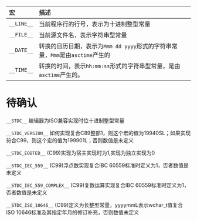 |宏|描述|
|:---|:---|
|`__LINE__`  |当前程序行的行号，表示为十进制整型常量|
|`__FILE__`  |当前源文件名，表示字符串型常量|
|`__DATE__` | 转换的日历日期，表示为`Mmm dd yyyy`形式的字符串常量，`Mmm`是由`asctime`产生的 |
|`__TIME__`  |转换的时间，表示`hh:mm:ss`形式的字符串型常量，是由`asctime`产生的。|

# 待确认

`__STDC__`  编辑器为ISO兼容实现时位十进制整型常量

`__STDC_VERSION__` 如何实现复合C89整部1，则这个宏的值为19940SL；如果实现符合C99，则这个宏的值为199901L；否则数值是未定义

`__STDC_EOBTED__` (C99)实现为宿主实现时为1,实现为独立实现为0

`__STDC_IEC_559__` (C99)浮点数实现复合IBC 60559标准时定义为1，否者数值是未定义

`__STDC_IEC_559_COMPLEX__` (C99)复数运算实现复合IBC 60559标准时定义为1，否者数值是未定义

`__STDC_ISO_10646__` (C99)定义为长整型常量，yyyymmL表示wchar_t值复合ISO 10646标准及其指定年月的修订补充，否则数值未定义
